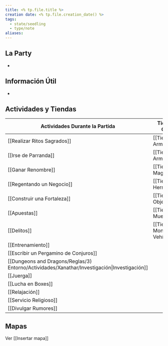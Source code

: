 ```yaml
---
title: <% tp.file.title %>
creation date: <% tp.file.creation_date() %>
tags:
  - state/seedling
  - type/note
aliases:
---
```

## La Party

-

## Información Útil

-

## Actividades y Tiendas


| Actividades Durante la Partida                                                               | Tiendas de Objetos                 |
| -------------------------------------------------------------------------------------------- | ---------------------------------- |
| [[Realizar Ritos Sagrados]]                                                                  | [[Tienda de Armas]]                |
| [[Irse de Parranda]]                                                                         | [[Tienda de Armaduras]]<br>        |
| [[Ganar Renombre]]                                                                           | [[Tienda de Magia]]                |
| [[Regentando un Negocio]]                                                                    | [[Tienda de Herramientas]]         |
| [[Construir una Fortaleza]]                                                                  | [[Tienda de Objetos]]              |
| [[Apuestas]]                                                                                 | [[Tienda de Muebles]]              |
| [[Delitos]]                                                                                  | [[Tienda de Monturas y Vehículos]] |
| [[Entrenamiento]]                                                                            |                                    |
| [[Escribir un Pergamino de Conjuros]]                                                        |                                    |
| [[Dungeons and Dragons/Reglas/3) Entorno/Actividades/Xanathar/Investigación\|Investigación]] |                                    |
| [[Juerga]]                                                                                   |                                    |
| [[Lucha en Boxes]]                                                                           |                                    |
| [[Relajación]]                                                                               |                                    |
| [[Servicio Religioso]]                                                                       |                                    |
| [[Divulgar Rumores]]                                                                         |                                    |

## Mapas

Ver [[Insertar mapa]]

